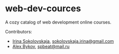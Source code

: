 # web-dev-cources
A cozy catalog of web development online courses.


Contributors:
- [Irina Sokolovskaja](http://github.com/ierhyna), sokolovskaja.irina@gmail.com
- [Alex Bykov](http://github.com/tomkallen), spbeat@mail.ru
